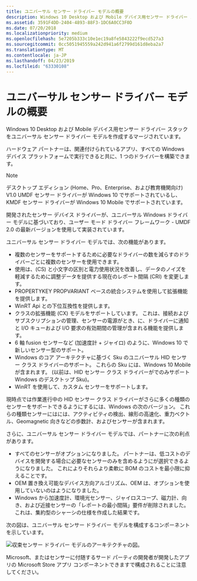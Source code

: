 ```yaml
---
title: ユニバーサル センサー ドライバー モデルの概要
description: Windows 10 Desktop および Mobile デバイス用センサー ドライバー スタックをユニバーサル センサー ドライバー モデルを作成するマージされています。
ms.assetid: 3591F4DD-2404-4893-88F3-1DC6A0CC3F0D
ms.date: 07/20/2018
ms.localizationpriority: medium
ms.openlocfilehash: 5e7205b333c10e1ec19a8fe5843222f9ecd527a3
ms.sourcegitcommit: 0cc5051945559a242d941a6f2799d161d8eba2a7
ms.translationtype: MT
ms.contentlocale: ja-JP
ms.lasthandoff: 04/23/2019
ms.locfileid: "63330108"
---
```

# <a name="overview-of-the-universal-sensor-driver-model"></a>ユニバーサル センサー ドライバー モデルの概要


Windows 10 Desktop および Mobile デバイス用センサー ドライバー スタックをユニバーサル センサー ドライバー モデルを作成するマージされています。

ハードウェア パートナーは、関連付けられているアプリ、すべての Windows デバイス プラットフォームで実行できると共に、1 つのドライバーを構築できます。

>[!NOTE]
> デスクトップ エディション (Home、Pro、Enterprise、および教育機関向け) V1.0 UMDF センサー ドライバーが Windows 10 でサポートされているし、KMDF センサー ドライバーが Windows 10 Mobile でサポートされています。

 

開発されたセンサー デバイス ドライバーが、ユニバーサル Windows ドライバー モデルに基づいており、ユーザー モード ドライバー フレームワーク - UMDF 2.0 の最新バージョンを使用して実装されています。

ユニバーサル センサー ドライバー モデルでは、次の機能があります。

-   複数のセンサーをサポートするために必要なドライバーの数を減らすのドライバーごとに複数のセンサーを使用できます。
-   使用は、(CS) と小文字の区別と電力使用状況を改善し、データのノイズを軽減するために調整データを提供する現在のレポート間隔 (CRI) を変更します。
-   PROPERTYKEY PROPVARIANT ベースの統合システムを使用して拡張機能を提供します。
-   WinRT Api との下位互換性を提供します。
-   クラスの拡張機能 (CX) モデルをサポートしています。 これは、接続およびサブスクリプションの管理、センサーの電源がとき、に、ドライバーに通知と I/O キューおよび I/O 要求の有効期間の管理が含まれる機能を提供します。
-   6 軸 fusion センサーなど (加速度計 + ジャイロ) のように、Windows 10 で新しいセンサー型のサポート。
-   Windows のコア アーキテクチャに基づく Sku のユニバーサル HID センサー クラス ドライバーのサポート。 これらの Sku には、Windows 10 Mobile が含まれます。 (以前は、HID センサー クラス ドライバーがでのみサポート Windows のデスクトップ Sku)。
-   WinRT を使用して、カスタム センサーをサポートします。

現時点では作業進行中の HID センサー クラス ドライバーがさらに多くの種類のセンサーをサポートできるようにするには、Windows の次のバージョン。 これらの種類センサーにはには、アクティビティの検出、線形の高速化、重力ベクトル、Geomagnetic 向きなどの歩数計、およびセンサーが含まれます。

さらに、ユニバーサル センサー ドライバー モデルでは、パートナーに次の利点があります。

-   すべてのセンサーがオプションになりました。 パートナーは、低コストのデバイスを開発する場合に必要なセンサーのみを含めるようにが選択できるようになりました。 これによりそれらより柔軟に BOM のコストを最小限に抑えることです。
-   OEM 置き換え可能なデバイス方向アルゴリズム、OEM は、オプションを使用していないのはようになりました。
-   Windows から加速度計、環境光センサー、ジャイロスコープ、磁力計、向き、および近接センサーの「レポートの最小間隔」要件が削除されました。 これは、集約型のシャーシの仕様を作成した結果です。

次の図は、ユニバーサル センサー ドライバー モデルを構成するコンポーネントを示しています。

![収束センサー ドライバー モデルのアーキテクチャの図。](images/sensorsv2-arch.png)

Microsoft、またはセンサーに付随するサード パーティの開発者が開発したアプリの Microsoft Store アプリ コンポーネントできますで構成されることに注意してください。

 

 




